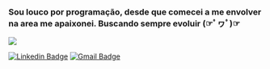 ### Sou louco por programação, desde que comecei a me envolver na area me apaixonei. Buscando sempre evoluir (☞ﾟヮﾟ)☞

![](https://super.abril.com.br/wp-content/uploads/2016/09/super_imggato_digitando_0.gif)

[![Linkedin Badge](https://img.shields.io/badge/-LinkedIn-blue?style=flat-square&logo=Linkedin&logoColor=white&link=https://www.linkedin.com/in/rickson-reis-g9)](https://www.linkedin.com/in/rickson-reis-g9)
[![Gmail Badge](https://img.shields.io/badge/-Gmail-c14438?style=flat-square&logo=Gmail&logoColor=white&link=mailto:cyberickson@gmail.com)](mailto:cyberickson@gmail.com)
